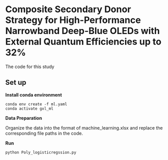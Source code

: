 # Composite Secondary Donor Strategy for High-Performance Narrowband Deep-Blue OLEDs with External Quantum Efficiencies up to 32%
The code for this study
## Set up

**Install conda environment**

```
conda env create -f ml.yaml
conda activate gxl_ml
```

**Data Preparation**

Organize the data into the format of machine_learning.xlsx and replace the corresponding file paths in the code.

**Run**

```
python Poly_logisticregssion.py
```